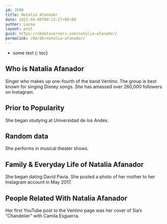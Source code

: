 ```yaml
---
id: 3596
title: Natalia Afanador
date: 2021-04-06T09:12:27+00:00
author: Laima
layout: post
guid: https://ukdataservers.com/natalia-afanador/
permalink: /04/06/natalia-afanador/
---
```


* some text
{: toc}


## Who is Natalia Afanador
                  
                  
                  
Singer who makes up one-fourth of the band Ventino. The group is best known for singing Disney songs. She has amassed over 260,000 followers on Instagram. 
                  
              
            
              
            
                
                
                
## Prior to Popularity
                  
                  
                  
She began studying at Universidad de los Andes. 
                  
              
            
              
            
                
                
                
## Random data
                  
                  
                  
She performs in musical theater shows. 
                  
              
            
              
            
                
                
                
## Family & Everyday Life of Natalia Afanador
                  
                  
                  
She began dating David Pavia. She posted a photo of her mother to her Instagram account in May 2017. 
                  
              
            
              
            
                
                
                
## People Related With Natalia Afanador
                  
                  
                  
Her first YouTube post to the Ventino page was her cover of Sia&#8217;s &#8220;Chandelier&#8221; with Camila Esguerra. 
                  
              
            
              
            
                
              
            
              
              
            
            
              
            
          
          
          